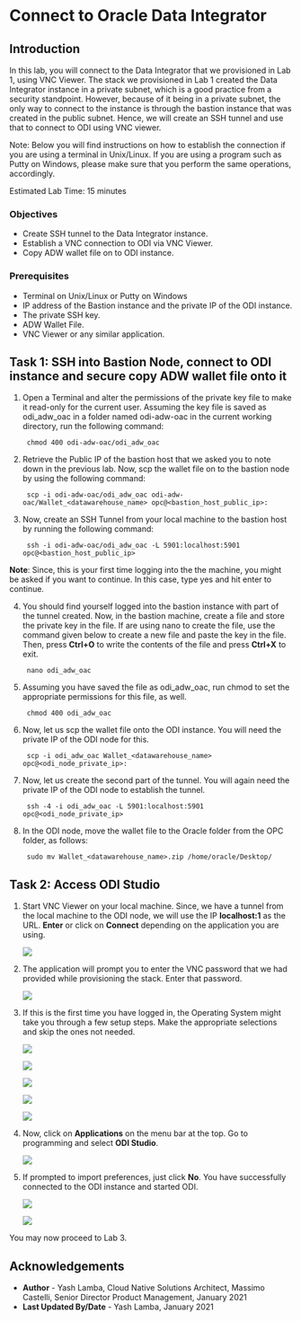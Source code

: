 # Connect to Oracle Data Integrator

## Introduction

In this lab, you will connect to the Data Integrator that we provisioned in Lab 1, using VNC Viewer. The stack we provisioned in Lab 1 created the Data Integrator instance in a private subnet, which is a good practice from a security standpoint. However, because of it being in a private subnet, the only way to connect to the instance is through the bastion instance that was created in the public subnet. Hence, we will create an SSH tunnel and use that to connect to ODI using VNC viewer.

Note: Below you will find instructions on how to establish the connection if you are using a terminal in Unix/Linux. If you are using a program such as Putty on Windows, please make sure that you perform the same operations, accordingly.

Estimated Lab Time: 15 minutes

### Objectives

- Create SSH tunnel to the Data Integrator instance.
- Establish a VNC connection to ODI via VNC Viewer.
- Copy ADW wallet file on to ODI instance.

### Prerequisites

- Terminal on Unix/Linux or Putty on Windows
- IP address of the Bastion instance and the private IP of the ODI instance.
- The private SSH key.
- ADW Wallet File.
- VNC Viewer or any similar application.

## Task 1: SSH into Bastion Node, connect to ODI instance and secure copy ADW wallet file onto it

1. Open a Terminal and alter the permissions of the private key file to make it read-only for the current user. Assuming the key file is saved as odi\_adw\_oac in a folder named odi-adw-oac in the current working directory, run the following command:

        chmod 400 odi-adw-oac/odi_adw_oac
    
2. Retrieve the Public IP of the bastion host that we asked you to note down in the previous lab. Now, scp the wallet file on to the bastion node by using the following command:

        scp -i odi-adw-oac/odi_adw_oac odi-adw-oac/Wallet_<datawarehouse_name> opc@<bastion_host_public_ip>: 

3. Now, create an SSH Tunnel from your local machine to the bastion host by running the following command:
    
        ssh -i odi-adw-oac/odi_adw_oac -L 5901:localhost:5901 opc@<bastion_host_public_ip>
        
**Note**: Since, this is your first time logging into the the machine, you might be asked if you want to continue. In this case, type yes and hit enter to continue.
        
4. You should find yourself logged into the bastion instance with part of the tunnel created. Now, in the bastion machine, create a file and store the private key in the file. If are using nano to create the file, use the command given below to create a new file and paste the key in the file. Then, press **Ctrl+O** to write the contents of the file and press **Ctrl+X** to exit.

        nano odi_adw_oac
        
5. Assuming you have saved the file as odi\_adw\_oac, run chmod to set the appropriate permissions for this file, as well. 

        chmod 400 odi_adw_oac
        
6. Now, let us scp the wallet file onto the ODI instance. You will need the private IP of the ODI node for this. 

        scp -i odi_adw_oac Wallet_<datawarehouse_name> opc@<odi_node_private_ip>:

7. Now, let us create the second part of the tunnel. You will again need the private IP of the ODI node to establish the tunnel.

        ssh -4 -i odi_adw_oac -L 5901:localhost:5901 opc@<odi_node_private_ip>
        
8. In the ODI node, move the wallet file to the Oracle folder from the OPC folder, as follows:

        sudo mv Wallet_<datawarehouse_name>.zip /home/oracle/Desktop/
    
## Task 2: Access ODI Studio

1. Start VNC Viewer on your local machine. Since, we have a tunnel from the local machine to the ODI node, we will use the IP **localhost:1** as the URL.  **Enter** or click on **Connect** depending on the application you are using.

    ![](./images/2.1.png " ")
    
<!--2. VNC Viewer should warn you about the connection. Select **Don't warn me...** and click on **Continue**.

    ![](./images/11.png " ")-->
    
2. The application will prompt you to enter the VNC password that we had provided while provisioning the stack. Enter that password.
    
    ![](./images/2.2.png " ")
    
3. If this is the first time you have logged in, the Operating System might take you through a few setup steps. Make the appropriate selections and skip the ones not needed.
    
    ![](./images/2.3.png " ")
    
    ![](./images/2.4.png " ")
    
    ![](./images/2.5.png " ")
    
    ![](./images/2.6.png " ")
    
    ![](./images/2.7.png " ")
    
4. Now, click on **Applications** on the menu bar at the top. Go to programming and select **ODI Studio**.
    
    ![](./images/2.8.png " ")
    
5. If prompted to import preferences, just click **No**. You have successfully connected to the ODI instance and started ODI.

    ![](./images/2.9.png " ")
    
    ![](./images/2.10.png " ")

You may now proceed to Lab 3.

## Acknowledgements
- **Author** - Yash Lamba, Cloud Native Solutions Architect, Massimo Castelli, Senior Director Product Management, January 2021
- **Last Updated By/Date** - Yash Lamba, January 2021

